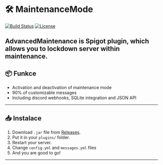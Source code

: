 # 🛠️ MaintenanceMode

[![Build Status](https://github.com/codedbymattheo/AdvancedMaintenance/actions/workflows/build.yml/badge.svg)](https://github.com/codedbymattheo/AdvancedMaintenance/actions)
[![License](https://img.shields.io/github/license/codedbymattheo/AdvancedMaintenance)](LICENSE)

**AdvancedMaintenance** is Spigot plugin, which allows you to lockdown server within maintenance.
---

## 📦 Funkce

- Activation and deactivation of maintenance mode
- 90% of customizable messages
- Including discord webhooks, SQLite integration and JSON API

---

## 📥 Instalace

1. Download `.jar` file from [Releases](https://github.com/codedbymattheo/AdvancedMaintenance/releases).
2. Put it in your `plugins/` folder.
3. Restart your server.
4. Change `config.yml` and `messages.yml` files
5. And you are good to go!

---
